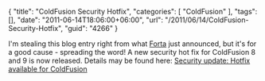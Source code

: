 {
	"title": "ColdFusion Security Hotfix",
	"categories": [
		"ColdFusion"
	],
	"tags": [],
	"date": "2011-06-14T18:06:00+06:00",
	"url": "/2011/06/14/ColdFusion-Security-Hotfix",
	"guid": "4266"
}

I'm stealing this blog entry right from what <a href="http://forta.com/blog/index.cfm/2011/6/14/ColdFusion-Security-Hotfix-Posted">Forta</a> just announced, but it's for a good cause - spreading the word! A new security hot fix for ColdFusion 8 and 9 is now released. Details may be found here: <a href="http://www.adobe.com/support/security/bulletins/apsb11-14.html">Security update: Hotfix available for ColdFusion</a>